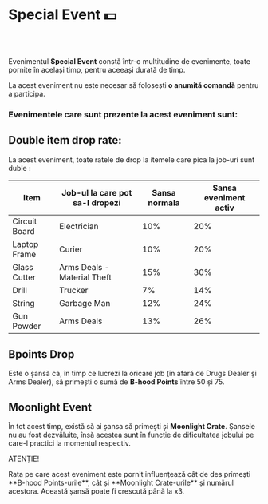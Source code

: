 
# Special Event 💵
<br><br>

Evenimentul **Special Event** constă într-o multitudine de evenimente, toate pornite în același timp, pentru aceeași durată de timp.

<div class="danger-container">
    <p class="description">La acest eveniment nu este necesar să folosești <strong>o anumită comandă</strong> pentru a participa.</p>
</div>

### Evenimentele care sunt prezente la acest eveniment sunt:

## Double item drop rate:
La acest eveniment, toate ratele de drop la itemele care pica la job-uri sunt duble :

| Item           | Job-ul la care pot sa-l dropezi    | Sansa normala | Sansa eveniment activ |
|----------------|------------------------------------|---------------|-----------------------|
| Circuit Board  | Electrician                        |      10%      |         20%           |
| Laptop Frame   | Curier                             |      10%      |         20%           |
| Glass Cutter   | Arms Deals - Material Theft        |      15%      |         30%           |
| Drill          | Trucker                            |      7%       |         14%           |
| String         | Garbage Man                        |      12%      |         24%           |
| Gun Powder     | Arms Deals                         |      13%      |         26%           |


## Bpoints Drop  
Este o șansă ca, în timp ce lucrezi la oricare job (în afară de Drugs Dealer și Arms Dealer), să primești o sumă de **B-hood Points** între 50 și 75.


## Moonlight Event
În tot acest timp, există să ai șansa să primești și **Moonlight Crate**. Șansele nu au fost dezvăluite, însă acestea sunt în funcție de dificultatea jobului pe care-l practici la momentul respectiv.

<div class="danger-container">
    <p class="title">ATENȚIE!</p>
    <p class="description">Rata pe care acest eveniment este pornit influențează cât de des primești **B-hood Points-urile**, cât și **Moonlight Crate-urile** și numărul acestora. Această șansă poate fi crescută până la x3.
</div>

